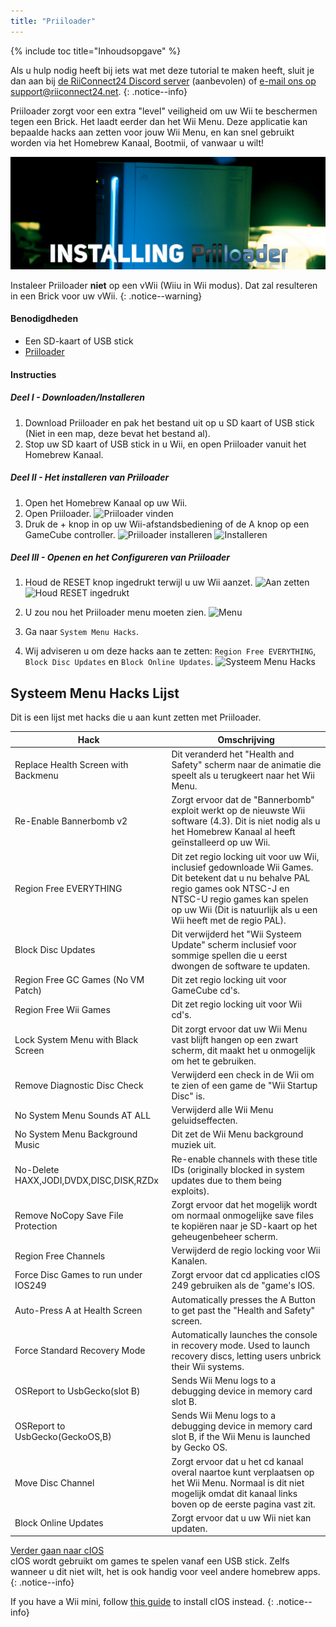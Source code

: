 ```yaml
---
title: "Priiloader"
---
```


{% include toc title="Inhoudsopgave" %}

Als u hulp nodig heeft bij iets wat met deze tutorial te maken heeft, sluit je dan aan bij [de RiiConnect24 Discord server](https://discord.gg/b4Y7jfD) (aanbevolen) of [e-mail ons op support@riiconnect24.net](mailto:support@riiconnect24.net).
{: .notice--info}

Priiloader zorgt voor een extra "level" veiligheid om uw Wii te beschermen tegen een Brick. Het laadt eerder dan het Wii Menu. Deze applicatie kan bepaalde hacks aan zetten voor jouw Wii Menu, en kan snel gebruikt worden via het Homebrew Kanaal, Bootmii, of vanwaar u wilt!

![Priiloader](/images/priiloader.jpg)

Instaleer Priiloader **niet** op een vWii (Wiiu in Wii modus). Dat zal resulteren in een Brick voor uw vWii.
{: .notice--warning}

#### Benodigdheden
* Een SD-kaart of USB stick
* [Priiloader](/assets/files/Priiloader_v0_8_2.zip)

#### Instructies
##### Deel I - Downloaden/Installeren

1. Download Priiloader en pak het bestand uit op u SD kaart of USB stick (Niet in een map, deze bevat het bestand al).
2. Stop uw SD kaart of USB stick in u Wii, en open Priiloader vanuit het Homebrew Kanaal.

##### Deel II - Het installeren van Priiloader

1. Open het Homebrew Kanaal op uw Wii.
2. Open Priiloader. ![Priiloader vinden](/images/Priiloader/1.jpg)
3. Druk de + knop in op uw Wii-afstandsbediening of de A knop op een GameCube controller. ![Priiloader installeren](/images/Priiloader/2.jpg) ![Installeren](/images/Priiloader/3.jpg)

##### Deel III - Openen en het Configureren van Priiloader

1. Houd de RESET knop ingedrukt terwijl u uw Wii aanzet. ![Aan zetten](/images/Priiloader/5.jpg) ![Houd RESET ingedrukt](/images/Priiloader/4.jpg)

2. U zou nou het Priiloader menu moeten zien. ![Menu](/images/Priiloader/6.jpg)
3. Ga naar `System Menu Hacks`.
4. Wij adviseren u om deze hacks aan te zetten: `Region Free EVERYTHING`, `Block Disc Updates` en `Block Online Updates`. ![Systeem Menu Hacks](/images/Priiloader/7.jpg)

## Systeem Menu Hacks Lijst

Dit is een lijst met hacks die u aan kunt zetten met Priiloader.

| Hack                                    | Omschrijving                                                                                                                                                                                                                          |
| --------------------------------------- | ------------------------------------------------------------------------------------------------------------------------------------------------------------------------------------------------------------------------------------- |
| Replace Health Screen with Backmenu     | Dit veranderd het "Health and Safety" scherm naar de animatie die speelt als u terugkeert naar het Wii Menu.                                                                                                                          |
| Re-Enable Bannerbomb v2                 | Zorgt ervoor dat de "Bannerbomb" exploit werkt op de nieuwste Wii software (4.3). Dit is niet nodig als u het Homebrew Kanaal al heeft geïnstalleerd op uw Wii.                                                                       |
| Region Free EVERYTHING                  | Dit zet regio locking uit voor uw Wii, inclusief gedownloade Wii Games. Dit betekent dat u nu behalve PAL regio games ook NTSC-J en NTSC-U regio games kan spelen op uw Wii (Dit is natuurlijk als u een Wii heeft met de regio PAL). |
| Block Disc Updates                      | Dit verwijderd het "Wii Systeem Update" scherm inclusief voor sommige spellen die u eerst dwongen de software te updaten.                                                                                                             |
| Region Free GC Games (No VM Patch)      | Dit zet regio locking uit voor GameCube cd's.                                                                                                                                                                                         |
| Region Free Wii Games                   | Dit zet regio locking uit voor Wii cd's.                                                                                                                                                                                              |
| Lock System Menu with Black Screen      | Dit zorgt ervoor dat uw Wii Menu vast blijft hangen op een zwart scherm, dit maakt het u onmogelijk om het te gebruiken.                                                                                                              |
| Remove Diagnostic Disc Check            | Verwijderd een check in de Wii om te zien of een game de "Wii Startup Disc" is.                                                                                                                                                       |
| No System Menu Sounds AT ALL            | Verwijderd alle Wii Menu geluidseffecten.                                                                                                                                                                                             |
| No System Menu Background Music         | Dit zet de Wii Menu background muziek uit.                                                                                                                                                                                            |
| No-Delete HAXX,JODI,DVDX,DISC,DISK,RZDx | Re-enable channels with these title IDs (originally blocked in system updates due to them being exploits).                                                                                                                            |
| Remove NoCopy Save File Protection      | Zorgt ervoor dat het mogelijk wordt om normaal onmogelijke save files te kopiëren naar je SD-kaart op het geheugenbeheer scherm.                                                                                                      |
| Region Free Channels                    | Verwijderd de regio locking voor Wii Kanalen.                                                                                                                                                                                         |
| Force Disc Games to run under IOS249    | Zorgt ervoor dat cd applicaties cIOS 249 gebruiken als de "game's IOS.                                                                                                                                                                |
| Auto-Press A at Health Screen           | Automatically presses the A Button to get past the "Health and Safety" screen.                                                                                                                                                        |
| Force Standard Recovery Mode            | Automatically launches the console in recovery mode. Used to launch recovery discs, letting users unbrick their Wii systems.                                                                                                          |
| OSReport to UsbGecko(slot B)            | Sends Wii Menu logs to a debugging device in memory card slot B.                                                                                                                                                                      |
| OSReport to UsbGecko(GeckoOS,B)         | Sends Wii Menu logs to a debugging device in memory card slot B, if the Wii Menu is launched by Gecko OS.                                                                                                                             |
| Move Disc Channel                       | Zorgt ervoor dat u het cd kanaal overal naartoe kunt verplaatsen op het Wii Menu. Normaal is dit niet mogelijk omdat dit kanaal links boven op de eerste pagina vast zit.                                                             |
| Block Online Updates                    | Zorgt ervoor dat u uw Wii niet kan updaten.                                                                                                                                                                                           |

[Verder gaan naar cIOS](cios)<br> cIOS wordt gebruikt om games te spelen vanaf een USB stick. Zelfs wanneer u dit niet wilt, het is ook handig voor veel andere homebrew apps.
{: .notice--info}

If you have a Wii mini, follow [this guide](ciosmini) to install cIOS instead.
{: .notice--info}
